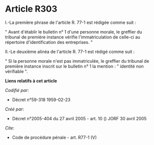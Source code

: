 # Article R303

I.-La première phrase de l'article R. 77-1 est rédigée comme suit : 

" Avant d'établir le bulletin n° 1 d'une personne morale, le greffier du tribunal de première instance vérifie
l'immatriculation de celle-ci au répertoire d'identification des entreprises. " 

II.-Le deuxième alinéa de l'article R. 77-1 est rédigé comme suit : 

" Si la personne morale n'est pas immatriculée, le greffier du tribunal de première instance inscrit sur le bulletin n° 1 la
mention : " identité non vérifiable ".

**Liens relatifs à cet article**

_Codifié par_:

  - Décret n°59-318 1959-02-23

_Créé par_:

  - Décret n°2005-404 du 27 avril 2005 - art. 10 () JORF 30 avril 2005

_Cite_:

  - Code de procédure pénale - art. R77-1 (V)
